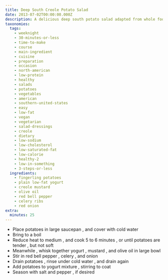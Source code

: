 ```yaml
---
title: Deep South Creole Potato Salad
date: 2013-07-02T00:00:00.000Z
description: A delicious deep south potato salad adapted from whole foods.
taxonomies:
  tags:
    - weeknight
    - 30-minutes-or-less
    - time-to-make
    - course
    - main-ingredient
    - cuisine
    - preparation
    - occasion
    - north-american
    - low-protein
    - healthy
    - salads
    - potatoes
    - vegetables
    - american
    - southern-united-states
    - easy
    - low-fat
    - vegan
    - vegetarian
    - salad-dressings
    - creole
    - dietary
    - low-sodium
    - low-cholesterol
    - low-saturated-fat
    - low-calorie
    - healthy-2
    - low-in-something
    - 3-steps-or-less
  ingredients:
    - fingerling potatoes
    - plain low-fat yogurt
    - creole mustard
    - olive oil
    - red bell pepper
    - celery ribs
    - red onion
extra:
  minutes: 25
---
```

 - Place potatoes in large saucepan , and cover with cold water
 - Bring to a boil
 - Reduce heat to medium , and cook 5 to 6 minutes , or until potatoes are tender , but not soft
 - Meanwhile , whisk together yogurt , mustard , and olive oil in large bowl
 - Stir in red bell pepper , celery , and onion
 - Drain potatoes , rinse under cold water , and drain again
 - Add potatoes to yogurt mixture , stirring to coat
 - Season with salt and pepper , if desired
